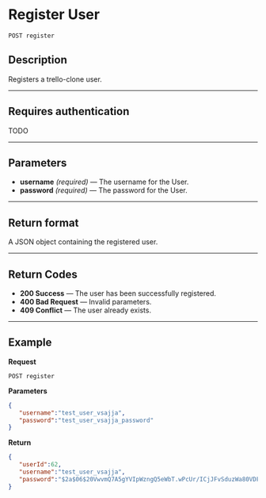 # Register User

    POST register

## Description
Registers a trello-clone user.

***

## Requires authentication
TODO

***

## Parameters

- **username** _(required)_ — The username for the User.
- **password** _(required)_ — The password for the User.

***

## Return format
A JSON object containing the registered user.

***

## Return Codes

- **200 Success** — The user has been successfully registered.
- **400 Bad Request** — Invalid parameters.
- **409 Conflict** — The user already exists.

***

## Example
**Request**

    POST register

**Parameters**
``` json
{
   "username":"test_user_vsajja",
   "password":"test_user_vsajja_password"
}
```

**Return**
``` json
{
   "userId":62,
   "username":"test_user_vsajja",
   "password":"$2a$06$20VwvmQ7A5gYVIpWzngQ5eWbT.wPcUr/ICjJFvSduzWa80VDFyVo."
}
```